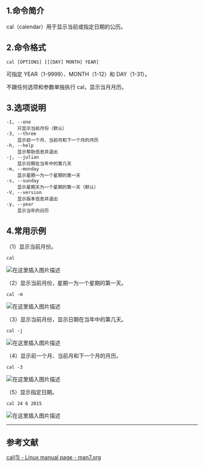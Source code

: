 ## 1.命令简介
cal（calendar）用于显示当前或指定日期的公历。

## 2.命令格式
```shell
cal [OPTIONS] [[[DAY] MONTH] YEAR]
```
可指定 YEAR（1-9999）、MONTH（1-12）和 DAY（1-31）。

不跟任何选项和参数单独执行 cal，显示当月月历。

## 3.选项说明
```
-1, --one
	只显示当前月份（默认）
-3, --three
	显示前一个月、当前月和下一个月的月历
-h, --help
	显示帮助信息并退出
-j, --julian
	显示日期在当年中的第几天
-m, --monday
	显示星期一为一个星期的第一天
-s, --sunday
	显示星期天为一个星期的第一天（默认）
-V, --version
	显示版本信息并退出
-y, --year
	显示当年的日历
```

## 4.常用示例
（1）显示当前月份。
```
cal
```
![在这里插入图片描述](https://img-blog.csdnimg.cn/20200216190807146.png)

（2）显示当前月份，星期一为一个星期的第一天。
```
cal -m
```
![在这里插入图片描述](https://img-blog.csdnimg.cn/20200216190737602.png)

（3）显示当前月份，显示日期在当年中的第几天。
```
cal -j
```
![在这里插入图片描述](https://img-blog.csdnimg.cn/20200216191027558.png)

（4）显示前一个月、当前月和下一个月的月历。
```
cal -3
```
![在这里插入图片描述](https://img-blog.csdnimg.cn/20200216191940342.png)

（5）显示指定日期。
```
cal 24 6 2015
```
![在这里插入图片描述](https://img-blog.csdnimg.cn/20200216191637791.png)

---
## 参考文献
[cal(1) - Linux manual page - man7.org](http://www.man7.org/linux/man-pages/man1/cal.1.html)

<Vssue title="cal" />